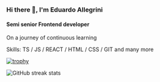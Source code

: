 ### Hi there 👋, I'm Eduardo Allegrini
#### Semi senior Frontend developer

On a journey of continuous learning

Skills: TS / JS / REACT / HTML / CSS / GIT and many more





[![trophy](https://github-profile-trophy.vercel.app/?username=EduardoAll)](https://github.com/ryo-ma/github-profile-trophy)


![GitHub streak stats](https://streak-stats.demolab.com/?user=EduardoAll)  
